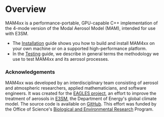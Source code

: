 # Overview

MAM4xx is a performance-portable, GPU-capable C++ implementation of the 4-mode
version of the Modal Aerosol Model (MAM), intended for use with E3SM.

* The [Installation](installation.md) guide shows you how to build and install
  MAM4xx on your own machine or on a supported high-performance platform.
* In the [Testing](testing.md) guide, we describe in general terms the
  methodology we use to test MAM4xx and its aerosol processes.

### Acknowledgements

MAM4xx was developed by an interdisciplinary team consisting of aerosol and
atmospheric researchers, applied mathematicians, and software engineers. It was
created for the [EAGLES project](https://climatemodeling.science.energy.gov/projects/enabling-aerosol-cloud-interactions-global-convection-permitting-scales-eagles),
an effort to improve the treatment of aerosols in
[E3SM](https://climatemodeling.science.energy.gov/projects/energy-exascale-earth-system-model),
the Department of Energy's global climate model. The source code is available on
[GitHub](https://github.com/eagles-project/mam4xx). This effort was funded by
the Office of Science's [Biological and Environmental
Research](https://science.osti.gov/ber) Program.
